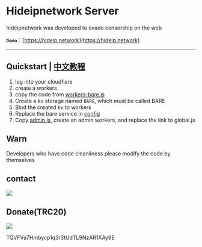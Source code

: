 # Hideipnetwork Server

hideipnetwork was developed to evade censorship on the web

**`Demo`**：[https://hideip.network](https://hideip.network)

---

## Quickstart  |  [中文教程](https://github.com/Hideipnetwork/hideipnetwork-web/wiki/Hideipnetwork-Server)

1. log into your cloudflare
2. create a workers
3. copy the code from [workers-bare.js](https://)
4. Create a kv storage named `BARE`, which must be called BARE
5. Bind the created kv to workers
6. Replace the bare service in [config](https://github.com/Hideipnetwork/hideipnetwork-web/blob/25b2be1e0f548e546bdc835796565e31fbada57a/uv/uv.config.js#L3)
7. Copy [admin.js](https://), create an admin workers, and replace the link to global.js

## Warn

Developers who have code cleanliness please modify the code by themselves


## contact

![](https://store.heytapimage.com/cdo-portal/feedback/202207/02/b705611e231f230f2fec150f35221c0b.png)

## Donate(TRC20)

![](https://alis.pages.dev/file/7aa0321085f5e963eae40.png)

TQVFVa7Hmbycp1q3r3tUdTL9NzAR1XAy9E
